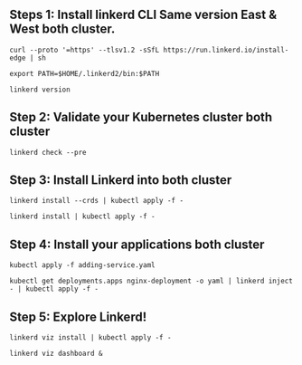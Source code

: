 


## Steps 1: Install linkerd CLI Same version East & West both cluster.

`curl --proto '=https' --tlsv1.2 -sSfL https://run.linkerd.io/install-edge | sh`

`export PATH=$HOME/.linkerd2/bin:$PATH`

`linkerd version`

## Step 2: Validate your Kubernetes cluster both cluster

`linkerd check --pre`

## Step 3: Install Linkerd into both cluster

`linkerd install --crds | kubectl apply -f -`

`linkerd install | kubectl apply -f -`

## Step 4: Install your applications both cluster

`kubectl apply -f adding-service.yaml`

`kubectl get deployments.apps nginx-deployment -o yaml | linkerd inject - | kubectl apply -f -`

## Step 5: Explore Linkerd!

`linkerd viz install | kubectl apply -f -`

`linkerd viz dashboard &`

